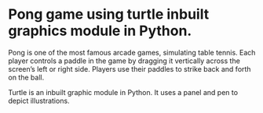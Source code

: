 # Pong game using turtle inbuilt graphics module in Python.
Pong is one of the most famous arcade games, simulating table tennis. 
Each player controls a paddle in the game by dragging it vertically across the screen’s left or right side. 
Players use their paddles to strike back and forth on the ball.

Turtle is an inbuilt graphic module in Python. It uses a panel and pen to depict illustrations. 
